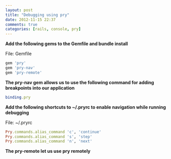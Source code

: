 ```yaml
---
layout: post
title: "Debugging using pry"
date: 2012-11-15 22:37
comments: true
categories: [rails, console, pry]
---
```



**Add the following gems to the Gemfile and bundle install**

File: Gemfile

```ruby
gem 'pry'
gem 'pry-nav'
gem 'pry-remote'
```

**The pry-nav gem allows us to use the following command for adding breakpoints
into our application**

```ruby
binding.pry
```


**Add the following shortcuts to ~/.pryrc to enable navigation while running debugging**

File: ~/.pryrc

```ruby
Pry.commands.alias_command 'c', 'continue'
Pry.commands.alias_command 's', 'step'
Pry.commands.alias_command 'n', 'next'
```

**The pry-remote let us use pry remotely**
